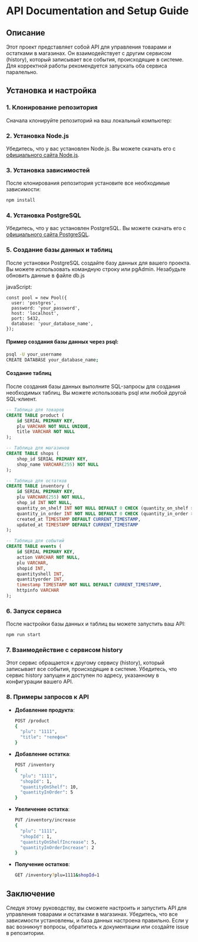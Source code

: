 # API Documentation and Setup Guide

## Описание

Этот проект представляет собой API для управления товарами и остатками в магазинах. Он взаимодействует с другим сервисом (history), который записывает все события, происходящие в системе.
Для корректной работы рекомендуется запускать оба сервиса паралельно.

## Установка и настройка

### 1. Клонирование репозитория

Сначала клонируйте репозиторий на ваш локальный компьютер:

### 2. Установка Node.js

Убедитесь, что у вас установлен Node.js. Вы можете скачать его с [официального сайта Node.js](https://nodejs.org/).

### 3. Установка зависимостей

После клонирования репозитория установите все необходимые зависимости:

```bash
npm install
```

### 4. Установка PostgreSQL

Убедитесь, что у вас установлен PostgreSQL. Вы можете скачать его с [официального сайта PostgreSQL](https://www.postgresql.org/download/).

### 5. Создание базы данных и таблиц

После установки PostgreSQL создайте базу данных для вашего проекта. Вы можете использовать командную строку или pgAdmin.
Незабудьте обновить данные в файле db.js


javaScript:
```
const pool = new Pool({
  user: 'postgres',
  password: 'your_password',
  host: 'localhost',
  port: 5432,
  database: 'your_database_name',
});
```

#### Пример создания базы данных через psql:

```bash
psql -U your_username
CREATE DATABASE your_database_name;
```

#### Создание таблиц

После создания базы данных выполните SQL-запросы для создания необходимых таблиц. Вы можете использовать psql или любой другой SQL-клиент.

```sql
-- Таблица для товаров
CREATE TABLE product (
    id SERIAL PRIMARY KEY,
    plu VARCHAR NOT NULL UNIQUE,
    title VARCHAR NOT NULL
);

-- Таблица для магазинов
CREATE TABLE shops (
    shop_id SERIAL PRIMARY KEY,
    shop_name VARCHAR(255) NOT NULL
);

-- Таблица для остатков
CREATE TABLE inventory (
    id SERIAL PRIMARY KEY,
    plu VARCHAR(255) NOT NULL,
    shop_id INT NOT NULL,
    quantity_on_shelf INT NOT NULL DEFAULT 0 CHECK (quantity_on_shelf >= 0),
    quantity_in_order INT NOT NULL DEFAULT 0 CHECK (quantity_in_order >= 0),
    created_at TIMESTAMP DEFAULT CURRENT_TIMESTAMP,
    updated_at TIMESTAMP DEFAULT CURRENT_TIMESTAMP
);

-- Таблица для событий
CREATE TABLE events (
    id SERIAL PRIMARY KEY,
    action VARCHAR NOT NULL,
    plu VARCHAR,
    shopid INT,
    quantityshell INT,
    quantityorder INT,
    timestamp TIMESTAMP NOT NULL DEFAULT CURRENT_TIMESTAMP,
    httpinfo VARCHAR
);
```

### 6. Запуск сервиса

После настройки базы данных и таблиц вы можете запустить ваш API:

```bash
npm run start
```

### 7. Взаимодействие с сервисом history

Этот сервис обращается к другому сервису (history), который записывает все события, происходящие в системе. Убедитесь, что сервис history запущен и доступен по адресу, указанному в конфигурации вашего API.

### 8. Примеры запросов к API

- **Добавление продукта**:
  ```bash
  POST /product
  {
    "plu": "1111",
    "title": "телефон"
  }
  ```

- **Добавление остатка**:
  ```bash
  POST /inventory
  {
    "plu": "1111",
    "shopId": 1,
    "quantityOnShelf": 10,
    "quantityInOrder": 5
  }
  ```

- **Увеличение остатка**:
  ```bash
  PUT /inventory/increase
  {
    "plu": "1111",
    "shopId": 1,
    "quantityOnShelfIncrease": 5,
    "quantityInOrderIncrease": 2
  }
  ```

- **Получение остатков**:
  ```bash
  GET /inventory?plu=1111&shopId=1
  ```

## Заключение

Следуя этому руководству, вы сможете настроить и запустить API для управления товарами и остатками в магазинах. Убедитесь, что все зависимости установлены, и база данных настроена правильно. Если у вас возникнут вопросы, обратитесь к документации или создайте issue в репозитории.